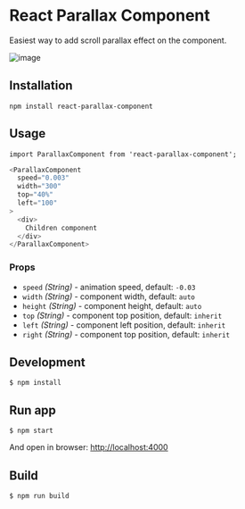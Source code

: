 # React Parallax Component

Easiest way to add scroll parallax effect on the component.

![image](https://raw.githubusercontent.com/keske/react-parallax-component/master/src/example/images/example.gif?token=ABvV0pJZwvFAa0Nrvv6LRVqxkGZb8vhcks5Wgt1WwA%3D%3D)


## Installation

`npm install react-parallax-component`

## Usage

`import ParallaxComponent from 'react-parallax-component';`


```javascript
<ParallaxComponent
  speed="0.003"
  width="300"
  top="40%"
  left="100"
>
  <div>
    Children component
  </div>
</ParallaxComponent>
```

### Props
- `speed` _(String)_ - animation speed, default: `-0.03`
- `width` _(String)_ - component width, default: `auto`
- `height` _(String)_ - component height, default: `auto`
- `top` _(String)_ - component top position, default: `inherit`
- `left` _(String)_ - component left position, default: `inherit`
- `right` _(String)_ - component top position, default: `inherit`

## Development
```
$ npm install
```

## Run app
```
$ npm start
```
And open in browser: [http://localhost:4000](http://localhost:4000)

## Build
```
$ npm run build
```